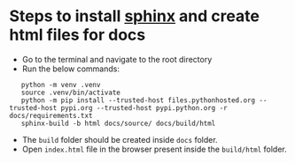 # Steps to install [sphinx](https://www.sphinx-doc.org/en/master/) and create html files for docs

* Go to the terminal and navigate to the root directory
* Run the below commands:
```text
   python -m venv .venv
   source .venv/bin/activate
   python -m pip install --trusted-host files.pythonhosted.org --trusted-host pypi.org --trusted-host pypi.python.org -r docs/requirements.txt
   sphinx-build -b html docs/source/ docs/build/html
```
* The `build` folder should be created inside `docs` folder.
* Open `index.html` file in the browser present inside the `build/html` folder.